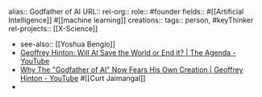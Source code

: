 alias:: Godfather of AI
URL::
rel-org::
role:: #founder
fields:: #[[Artificial Intelligence]] #[[machine learning]]
creations::
tags:: person, #keyThinker
rel-projects:: [[X-Science]]


- see-also:: [[Yoshua Bengio]]
- [Geoffrey Hinton: Will AI Save the World or End it? | The Agenda - YouTube](https://www.youtube.com/watch?v=YRQ4d8Rjmwg)
- [Why The "Godfather of AI" Now Fears His Own Creation | Geoffrey Hinton - YouTube](https://www.youtube.com/watch?v=b_DUft-BdIE) #[[Curt Jaimangal]]
-
